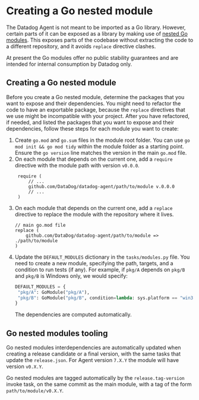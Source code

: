 # Creating a Go nested module

The Datadog Agent is not meant to be imported as a Go library. However, certain parts of it can be exposed as a library by making use of [nested Go modules](https://github.com/go-modules-by-example/index/blob/master/009_submodules/README.md). This exposes parts of the codebase without extracting the code to a different repository, and it avoids `replace` directive clashes.

At present the Go modules offer no public stability guarantees and are intended for internal consumption by Datadog only.

## Creating a Go nested module

Before you create a Go nested module, determine the packages that you want to expose and their dependencies. You might need to refactor the code to have an exportable package, because the `replace` directives that we use might be incompatible with your project.
After you have refactored, if needed, and listed the packages that you want to expose and their dependencies, follow these steps for each module you want to create:

1. Create `go.mod` and `go.sum` files in the module root folder. You can use `go mod init && go mod tidy` within the module folder as a starting point. Ensure the `go version` line matches the version in the main `go.mod` file.
1. On each module that depends on the current one, add a `require` directive with the module path with version `v0.0.0`.
   ```
    require (
        // ...
        github.com/DataDog/datadog-agent/path/to/module v.0.0.0
        // ...
    )
    ```
1. On each module that depends on the current one, add a `replace` directive to replace the module with the repository where it lives.
    ```
    // main go.mod file
    replace (
 	    github.com/DataDog/datadog-agent/path/to/module => ./path/to/module
    )
    ```
1. Update the `DEFAULT_MODULES` dictionary in the `tasks/modules.py` file. You need to create a new module, specifying the path, targets, and a condition to run tests (if any).
   For example, if `pkg/A` depends on `pkg/B` and `pkg/B` is Windows only, we would specify:
   ```python
   DEFAULT_MODULES = {
    "pkg/A": GoModule("pkg/A"),
    "pkg/B": GoModule("pkg/B", condition=lambda: sys.platform == "win32")
   }
   ```
   The dependencies are computed automatically.

## Go nested modules tooling

Go nested modules interdependencies are automatically updated when creating a release candidate or a final version, with the same tasks that update the `release.json`. For Agent version `7.X.Y` the module will have version `v0.X.Y`.

Go nested modules are tagged automatically by the `release.tag-version` invoke task, on the same commit as the main module, with a tag of the form `path/to/module/v0.X.Y`.
